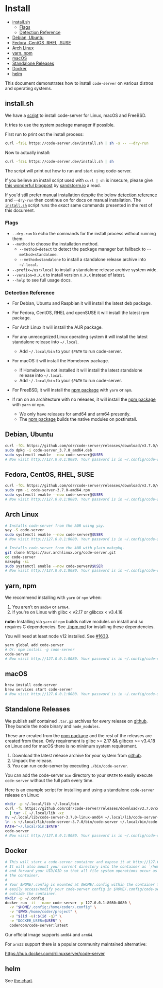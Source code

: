 <!-- START doctoc generated TOC please keep comment here to allow auto update -->
<!-- DON'T EDIT THIS SECTION, INSTEAD RE-RUN doctoc TO UPDATE -->
# Install

- [install.sh](#installsh)
  - [Flags](#flags)
  - [Detection Reference](#detection-reference)
- [Debian, Ubuntu](#debian-ubuntu)
- [Fedora, CentOS, RHEL, SUSE](#fedora-centos-rhel-suse)
- [Arch Linux](#arch-linux)
- [yarn, npm](#yarn-npm)
- [macOS](#macos)
- [Standalone Releases](#standalone-releases)
- [Docker](#docker)
- [helm](#helm)

<!-- END doctoc generated TOC please keep comment here to allow auto update -->

This document demonstrates how to install `code-server` on
various distros and operating systems.

## install.sh

We have a [script](../install.sh) to install code-server for Linux, macOS and FreeBSD.

It tries to use the system package manager if possible.

First run to print out the install process:

```bash
curl -fsSL https://code-server.dev/install.sh | sh -s -- --dry-run
```

Now to actually install:

```bash
curl -fsSL https://code-server.dev/install.sh | sh
```

The script will print out how to run and start using code-server.

If you believe an install script used with `curl | sh` is insecure, please give
[this wonderful blogpost](https://sandstorm.io/news/2015-09-24-is-curl-bash-insecure-pgp-verified-install) by
[sandstorm.io](https://sandstorm.io) a read.

If you'd still prefer manual installation despite the below [detection reference](#detection-reference) and `--dry-run`
then continue on for docs on manual installation. The [`install.sh`](../install.sh) script runs the _exact_ same
commands presented in the rest of this document.

### Flags

- `--dry-run` to echo the commands for the install process without running them.
- `--method` to choose the installation method.
  - `--method=detect` to detect the package manager but fallback to `--method=standalone`.
  - `--method=standalone` to install a standalone release archive into `~/.local`.
- `--prefix=/usr/local` to install a standalone release archive system wide.
- `--version=X.X.X` to install version `X.X.X` instead of latest.
- `--help` to see full usage docs.

### Detection Reference

- For Debian, Ubuntu and Raspbian it will install the latest deb package.
- For Fedora, CentOS, RHEL and openSUSE it will install the latest rpm package.
- For Arch Linux it will install the AUR package.
- For any unrecognized Linux operating system it will install the latest standalone release into `~/.local`.

  - Add `~/.local/bin` to your `$PATH` to run code-server.

- For macOS it will install the Homebrew package.

  - If Homebrew is not installed it will install the latest standalone release into `~/.local`.
  - Add `~/.local/bin` to your `$PATH` to run code-server.

- For FreeBSD, it will install the [npm package](#yarn-npm) with `yarn` or `npm`.

- If ran on an architecture with no releases, it will install the [npm package](#yarn-npm) with `yarn` or `npm`.
  - We only have releases for amd64 and arm64 presently.
  - The [npm package](#yarn-npm) builds the native modules on postinstall.

## Debian, Ubuntu

```bash
curl -fOL https://github.com/cdr/code-server/releases/download/v3.7.0/code-server_3.7.0_amd64.deb
sudo dpkg -i code-server_3.7.0_amd64.deb
sudo systemctl enable --now code-server@$USER
# Now visit http://127.0.0.1:8080. Your password is in ~/.config/code-server/config.yaml
```

## Fedora, CentOS, RHEL, SUSE

```bash
curl -fOL https://github.com/cdr/code-server/releases/download/v3.7.0/code-server-3.7.0-amd64.rpm
sudo rpm -i code-server-3.7.0-amd64.rpm
sudo systemctl enable --now code-server@$USER
# Now visit http://127.0.0.1:8080. Your password is in ~/.config/code-server/config.yaml
```

## Arch Linux

```bash
# Installs code-server from the AUR using yay.
yay -S code-server
sudo systemctl enable --now code-server@$USER
# Now visit http://127.0.0.1:8080. Your password is in ~/.config/code-server/config.yaml
```

```bash
# Installs code-server from the AUR with plain makepkg.
git clone https://aur.archlinux.org/code-server.git
cd code-server
makepkg -si
sudo systemctl enable --now code-server@$USER
# Now visit http://127.0.0.1:8080. Your password is in ~/.config/code-server/config.yaml
```

## yarn, npm

We recommend installing with `yarn` or `npm` when:

1. You aren't on `amd64` or `arm64`.
2. If you're on Linux with glibc < v2.17 or glibcxx < v3.4.18

**note:** Installing via `yarn` or `npm` builds native modules on install and so requires C dependencies.
See [./npm.md](./npm.md) for installing these dependencies.

You will need at least node v12 installed. See [#1633](https://github.com/cdr/code-server/issues/1633).

```bash
yarn global add code-server
# Or: npm install -g code-server
code-server
# Now visit http://127.0.0.1:8080. Your password is in ~/.config/code-server/config.yaml
```

## macOS

```bash
brew install code-server
brew services start code-server
# Now visit http://127.0.0.1:8080. Your password is in ~/.config/code-server/config.yaml
```

## Standalone Releases

We publish self contained `.tar.gz` archives for every release on [github](https://github.com/cdr/code-server/releases).
They bundle the node binary and `node_modules`.

These are created from the [npm package](#yarn-npm) and the rest of the releases are created from these.
Only requirement is glibc >= 2.17 && glibcxx >= v3.4.18 on Linux and for macOS there is no minimum system requirement.

1. Download the latest release archive for your system from [github](https://github.com/cdr/code-server/releases).
2. Unpack the release.
3. You can run code-server by executing `./bin/code-server`.

You can add the code-server `bin` directory to your `$PATH` to easily execute `code-server`
without the full path every time.

Here is an example script for installing and using a standalone `code-server` release on Linux:

```bash
mkdir -p ~/.local/lib ~/.local/bin
curl -fL https://github.com/cdr/code-server/releases/download/v3.7.0/code-server-3.7.0-linux-amd64.tar.gz \
  | tar -C ~/.local/lib -xz
mv ~/.local/lib/code-server-3.7.0-linux-amd64 ~/.local/lib/code-server-3.7.0
ln -s ~/.local/lib/code-server-3.7.0/bin/code-server ~/.local/bin/code-server
PATH="~/.local/bin:$PATH"
code-server
# Now visit http://127.0.0.1:8080. Your password is in ~/.config/code-server/config.yaml
```

## Docker

```bash
# This will start a code-server container and expose it at http://127.0.0.1:8080.
# It will also mount your current directory into the container as `/home/coder/project`
# and forward your UID/GID so that all file system operations occur as your user outside
# the container.
#
# Your $HOME/.config is mounted at $HOME/.config within the container to ensure you can
# easily access/modify your code-server config in $HOME/.config/code-server/config.json
# outside the container.
mkdir -p ~/.config
docker run -it --name code-server -p 127.0.0.1:8080:8080 \
  -v "$HOME/.config:/home/coder/.config" \
  -v "$PWD:/home/coder/project" \
  -u "$(id -u):$(id -g)" \
  -e "DOCKER_USER=$USER" \
  codercom/code-server:latest
```

Our official image supports `amd64` and `arm64`.

For `arm32` support there is a popular community maintained alternative:

https://hub.docker.com/r/linuxserver/code-server

## helm

See [the chart](../ci/helm-chart).
